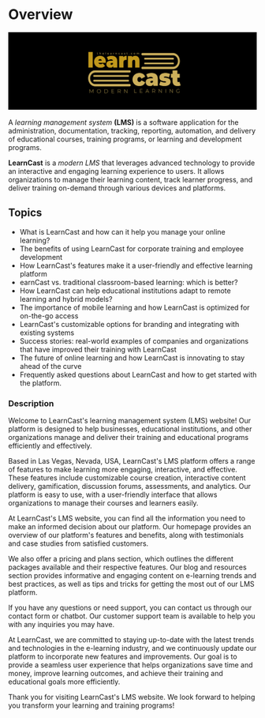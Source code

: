 # Overview

<img src="https://raw.githubusercontent.com/LearnCast/core/main/logo/new-logo-gold-banner-black-bg.svg" />

A *learning management system* **(LMS)** is a software application for the administration, documentation, tracking, reporting, automation, and delivery of educational courses, training programs, or learning and development programs.

**LearnCast** is a *modern LMS* that leverages advanced technology to provide an interactive and engaging learning experience to users. It allows organizations to manage their learning content, track learner progress, and deliver training on-demand through various devices and platforms.

## Topics

- What is LearnCast and how can it help you manage your online learning?
- The benefits of using LearnCast for corporate training and employee development
- How LearnCast's features make it a user-friendly and effective learning platform
- earnCast vs. traditional classroom-based learning: which is better?
- How LearnCast can help educational institutions adapt to remote learning and hybrid models?
- The importance of mobile learning and how LearnCast is optimized for on-the-go access
- LearnCast's customizable options for branding and integrating with existing systems
- Success stories: real-world examples of companies and organizations that have improved their training with LearnCast
- The future of online learning and how LearnCast is innovating to stay ahead of the curve
- Frequently asked questions about LearnCast and how to get started with the platform.

### Description

Welcome to LearnCast's learning management system (LMS) website! Our platform is designed to help businesses, educational institutions, and other organizations manage and deliver their training and educational programs efficiently and effectively.

Based in Las Vegas, Nevada, USA, LearnCast's LMS platform offers a range of features to make learning more engaging, interactive, and effective. These features include customizable course creation, interactive content delivery, gamification, discussion forums, assessments, and analytics. Our platform is easy to use, with a user-friendly interface that allows organizations to manage their courses and learners easily.

At LearnCast's LMS website, you can find all the information you need to make an informed decision about our platform. Our homepage provides an overview of our platform's features and benefits, along with testimonials and case studies from satisfied customers.

We also offer a pricing and plans section, which outlines the different packages available and their respective features. Our blog and resources section provides informative and engaging content on e-learning trends and best practices, as well as tips and tricks for getting the most out of our LMS platform.

If you have any questions or need support, you can contact us through our contact form or chatbot. Our customer support team is available to help you with any inquiries you may have.

At LearnCast, we are committed to staying up-to-date with the latest trends and technologies in the e-learning industry, and we continuously update our platform to incorporate new features and improvements. Our goal is to provide a seamless user experience that helps organizations save time and money, improve learning outcomes, and achieve their training and educational goals more efficiently.

Thank you for visiting LearnCast's LMS website. We look forward to helping you transform your learning and training programs!
